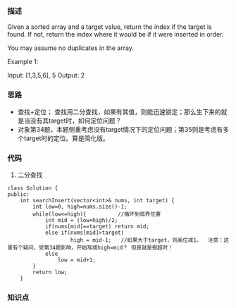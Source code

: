 ### 描述

Given a sorted array and a target value, return the index if the target is found. If not, return the index where it would be if it were inserted in order.

You may assume no duplicates in the array.

Example 1:

Input: [1,3,5,6], 5
Output: 2


### 思路
* 查找+定位； 查找用二分查找，如果有其值，则能迅速锁定；那么生下来的就是当没有其target时，如何定位问题？
* 对象第34题，本题侧重考虑没有target情况下的定位问题；第35则是考虑有多个target时的定位。算是简化版。


### 代码

1. 二分查找
```
class Solution {
public:
    int searchInsert(vector<int>& nums, int target) {
        int low=0, high=nums.size()-1;
        while(low<=high){          //循环到临界位置  
            int mid = (low+high)/2;
            if(nums[mid]==target) return mid;
            else if(nums[mid]>target)
                    high = mid-1;   //如果大于target，则高位减1。  注意：这里有个疑问，受第34题影响，开始写成high=mid？ 但是就是报超时！
            else
                low = mid+1;             
        }
        return low;   
    }
``` 


### 知识点
